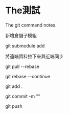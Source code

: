 # The測試

The git command notes.

新增倉儲子模組

git submodule add <url> <submodule name>

將遠端資料拉下來與近端同步

git pull --rebase

git rebase --continue

git add .

git commit -m ""

git push
